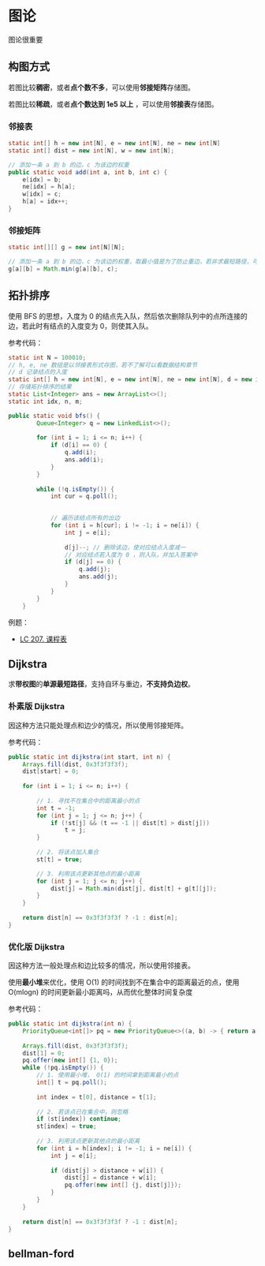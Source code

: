# 图论

图论很重要

## 构图方式

若图比较**稠密**，或者**点个数不多**，可以使用**邻接矩阵**存储图。

若图比较**稀疏**，或者**点个数达到 1e5 以上** ，可以使用**邻接表**存储图。

### 邻接表

```java
static int[] h = new int[N], e = new int[N], ne = new int[N]
static int[] dist = new int[N], w = new int[N];

// 添加一条 a 到 b 的边，c 为该边的权重
public static void add(int a, int b, int c) {
    e[idx] = b;
    ne[idx] = h[a];
    w[idx] = c;
    h[a] = idx++;
}
```

### 邻接矩阵

```java
static int[][] g = new int[N][N];

// 添加一条 a 到 b 的边，c 为该边的权重，取最小值是为了防止重边，若非求最短路径，可以使用其他策略
g[a][b] = Math.min(g[a][b], c);
```

## 拓扑排序

使用 BFS 的思想，入度为 0 的结点先入队，然后依次删除队列中的点所连接的边，若此时有结点的入度变为 0，则使其入队。

参考代码：
```java
static int N = 100010;
// h, e, ne 数组是以邻接表形式存图，若不了解可以看数据结构章节
// d 记录结点的入度
static int[] h = new int[N], e = new int[N], ne = new int[N], d = new int[N];
// 存储拓扑排序的结果
static List<Integer> ans = new ArrayList<>();
static int idx, n, m;

public static void bfs() {
        Queue<Integer> q = new LinkedList<>();
        
        for (int i = 1; i <= n; i++) {
            if (d[i] == 0) {
                q.add(i);
                ans.add(i);
            }
        }
        
        while (!q.isEmpty()) {
            int cur = q.poll();
            

            // 遍历该结点所有的出边
            for (int i = h[cur]; i != -1; i = ne[i]) {
                int j = e[i];
                
                d[j]--; // 删除该边，使对应结点入度减一
                // 对应结点若入度为 0 ，则入队，并加入答案中
                if (d[j] == 0) {
                    q.add(j);
                    ans.add(j);
                }
            }
        }
    }
```

例题：
- [LC 207. 课程表](https://leetcode-cn.com/problems/course-schedule/)

## Dijkstra

求**带权图**的**单源最短路径**，支持自环与重边，**不支持负边权**。

### 朴素版 Dijkstra

因这种方法只能处理点和边少的情况，所以使用邻接矩阵。

参考代码：
```java
public static int dijkstra(int start, int n) {
    Arrays.fill(dist, 0x3f3f3f3f);
    dist[start] = 0;
    
    for (int i = 1; i <= n; i++) {
        
        // 1. 寻找不在集合中的距离最小的点
        int t = -1;
        for (int j = 1; j <= n; j++) {
            if (!st[j] && (t == -1 || dist[t] > dist[j]))
                t = j;
        }
        
        // 2. 将该点加入集合
        st[t] = true;

        // 3. 利用该点更新其他点的最小距离
        for (int j = 1; j <= n; j++) {
            dist[j] = Math.min(dist[j], dist[t] + g[t][j]);
        }
    }
    
    return dist[n] == 0x3f3f3f3f ? -1 : dist[n];
}
```

### 优化版 Dijkstra

因这种方法一般处理点和边比较多的情况，所以使用邻接表。

使用**最小堆**来优化，使用 O(1) 的时间找到不在集合中的距离最近的点，使用 O(mlogn) 的时间更新最小距离吗，从而优化整体时间复杂度

参考代码：
```java
public static int dijkstra(int n) {
    PriorityQueue<int[]> pq = new PriorityQueue<>((a, b) -> { return a[1] - b[1]; });
    
    Arrays.fill(dist, 0x3f3f3f3f);
    dist[1] = 0;
    pq.offer(new int[] {1, 0});
    while (!pq.isEmpty()) {
        // 1. 使用最小堆， O(1) 的时间拿到距离最小的点
        int[] t = pq.poll();
        
        int index = t[0], distance = t[1];
        
        // 2. 若该点已在集合中，则忽略
        if (st[index]) continue;
        st[index] = true;
        
        // 3. 利用该点更新其他点的最小距离
        for (int i = h[index]; i != -1; i = ne[i]) {
            int j = e[i];
            
            if (dist[j] > distance + w[i]) {
                dist[j] = distance + w[i];
                pq.offer(new int[] {j, dist[j]});
            }
        }
    }
    
    return dist[n] == 0x3f3f3f3f ? -1 : dist[n];
}
```

## bellman-ford





